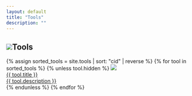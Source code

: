 ```yaml
---
layout: default
title: "Tools"
description: ""
---
```


<h2><img src="./img/icons/tools-0.png" class="pixelated h2-icon">Tools</h2>
<div class="cart_set">
  {% assign sorted_tools = site.tools | sort: "cid" | reverse %}
  {% for tool in sorted_tools %}
    {% unless tool.hidden %}
      <a href="{{ tool.rdurl | default: tool.url }}" class="cart">
        <img {% unless tool.pixelated == false %}class="pixelated"{% endunless %} src="./img/carts/{{ tool.image }}">
        <div class="content">
          <div class="title">{{ tool.title }}</div>
          <div class="description">{{ tool.description }}</div>
        </div>
      </a>
    {% endunless %}
  {% endfor %}
</div>
